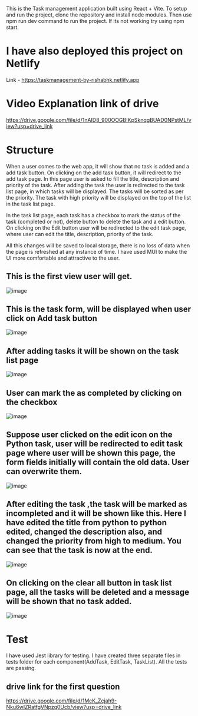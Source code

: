 This is the Task management application built using React + Vite.
To setup and run the project, clone the repository and install node modules.
Then use npm run dev command to run the project. If its not working try using npm start.

# I have also deployed this project on Netlify
Link - https://taskmanagement-by-rishabhk.netlify.app

# Video Explanation link of drive 
https://drive.google.com/file/d/1nAID8_900OOGBIKpSknqgBUAD0NPstML/view?usp=drive_link

# Structure
When a user comes to the web app, it will show that no task is added and a add task button.
On clicking on the add task button, it will redirect to the add task page. In this page user is asked to fill the title, description and priority of the task.
After adding the task the user is redirected to the task list page, in which tasks will be displayed. 
The tasks will be sorted as per the priority. The task with high priority will be displayed on the top of the list in the task list page.

In the task list page, each task has a checkbox to mark the status of the task (completed or not), delete button to delete the task and a edit button. On clicking on the Edit button user will be redirected to the edit task page, where user can edit the title, description, priority of the task.

All this changes will be saved to local storage, there is no loss of data when the page is refreshed at any instance of time.
I have used MUI to make the UI more comfortable and attractive to the user.

## This is the first view user will get.
![image](https://github.com/Rishhabhk/task-management/assets/117934626/624cff8f-416d-4e3d-ad89-428474e20a3e)

## This is the task form, will be displayed when user click on Add task button
![image](https://github.com/Rishhabhk/task-management/assets/117934626/dafd4fe9-1504-4cb5-8d5e-7755a9ebb679)

## After adding tasks it will be shown on the task list page
![image](https://github.com/Rishhabhk/task-management/assets/117934626/6fe6d327-cff3-47ad-a9ac-c9bf846a2798)

## User can mark the as completed by clicking on the checkbox
![image](https://github.com/Rishhabhk/task-management/assets/117934626/1bcf6520-4bd4-47a8-8035-2e2637efdbab)

## Suppose user clicked on the edit icon on the Python task, user will be redirected to edit task page where user will be shown this page, the form fields initially will contain the old data. User can overwrite them.
![image](https://github.com/Rishhabhk/task-management/assets/117934626/af639e13-8d0a-4ad1-8ffc-e0cbb6659a39)

## After editing the task ,the task will be marked as incompleted and it will be shown like this. Here I have edited the title from python to python edited, changed the description also, and changed the priority from high to medium. You can see that the task is now at the end.
![image](https://github.com/Rishhabhk/task-management/assets/117934626/7d320c7c-456b-4caf-84ec-571c878cfdb2)

## On clicking on the clear all button in task list page, all the tasks will be deleted and a message will be shown that no task added.
![image](https://github.com/Rishhabhk/task-management/assets/117934626/c2d4ffc6-d056-44c9-abe5-fcd2f1c617af)

# Test 
I have used Jest library for testing.
I have created three separate files in tests folder for each component(AddTask, EditTask, TaskList).
All the tests are passing.


## drive link for the first question
https://drive.google.com/file/d/1McK_Zcjah9-Nku6wIZRatfgVNpzq0Ucb/view?usp=drive_link





